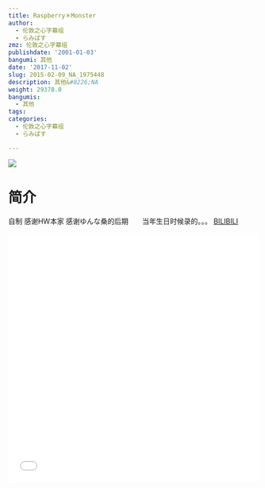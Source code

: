 ```yaml
---
title: Raspberry＊Monster
author:
  - 伦敦之心字幕组
  - らみぱす
zmz: 伦敦之心字幕组
publishdate: '2001-01-03'
bangumi: 其他
date: '2017-11-02'
slug: 2015-02-09_NA_1975448
description: 其他&#8226;NA
weight: 29378.0
bangumis:
  - 其他
tags:
categories:
  - 伦敦之心字幕组
  - らみぱす

---
```

![](https://i.imgur.com/yPJSX8k.png)
# 简介  
自制 感谢HW本家  感谢ゆんな桑的后期　　当年生日时候录的。。。
  [BILIBILI](https://www.bilibili.com/video/av1975448/)

<div class="vcontainer">  <iframe class='video' src="//www.bilibili.com/blackboard/player.html?cid=3053153&aid=1975448" width="100%" height="500" frameborder="0" allowfullscreen="allowfullscreen"></iframe></div>
